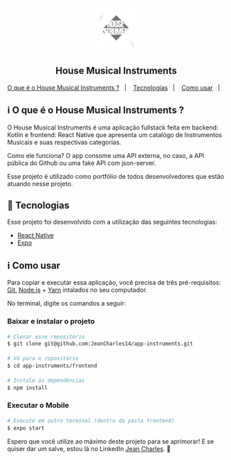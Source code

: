 <h1 align="center">
    <img alt="Catalogo Instrumetos Musicais" title="#CatalogoInstrumentosMusicais" src="./src/assets/images/logo.svg" width="20%" />
</h1>

<h2 align="center" > 
	House Musical Instruments 
</h2>

<p align="center">
  <a href="#information_source-o-que-é-o-ficando-online">O que é o House Musical Instruments ?</a>&nbsp;&nbsp;&nbsp;|&nbsp;&nbsp;&nbsp;
  <a href="#rocket-Tecnologias">Tecnologias</a>&nbsp;&nbsp;&nbsp;|&nbsp;&nbsp;&nbsp;
  <a href="#information_source-como-usar">Como usar</a>&nbsp;&nbsp;&nbsp;|&nbsp;&nbsp;&nbsp;
</p>

## :information_source: O que é o House Musical Instruments ?

O House Musical Instruments é uma aplicação fullstack feita em backend: Kotlin e frontend: React Native que apresenta um catalógo de Instrumentos Musicais e suas respectivas categorias.

Como ele funciona? O app consome uma API externa, no caso, a API pública do Github ou uma fake API com json-server.

Esse projeto é utilizado como portfólio de todos desenvolvedores que estão atuando nesse projeto.


<!-- <h1 align="center">
    <img alt="Demonstracao" title="Demonstracao" src=".images/ficando-online-newdesign.gif" width="400px" />
</h1> -->


## :rocket: Tecnologias

Esse projeto foi desenvolvido com a utilização das seguintes tecnologias:
- [React Native][rn]
- [Expo][expo]

## :information_source: Como usar

Para copiar e executar essa aplicação, você precisa de três pré-requisitos: [Git](https://git-scm.com), [Node.js][nodejs] + [Yarn][yarn] intalados no seu computador.

No terminal, digite os comandos a seguir:

### Baixar e instalar o projeto

```bash
# Clonar esse repositório
$ git clone git@github.com:JeanCharles14/app-instruments.git

# Vá para o ropositório
$ cd app-instruments/frontend

# Instale as dependências
$ npm install
```

### Executar o Mobile

```bash
# Execute em outro terminal (dentro da pasta frontend)
$ expo start
```


Espero que você utilize ao máximo deste projeto para se aprimorar! E se quiser dar um salve, estou lá no LinkedIn [Jean Charles](https://www.linkedin.com/in/jean-charles-11684321b/). :wave: 

[nodejs]: https://nodejs.org/
[expo]: https://docs.expo.dev/
[rn]: https://facebook.github.io/react-native/
[yarn]: https://yarnpkg.com/

